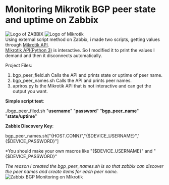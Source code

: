# Monitoring Mikrotik BGP peer state and uptime on Zabbix
![Logo of ZABBIX](http://www.zabbix.com/img/logo/zabbix_logo_150x39.png) ![Logo of Mikrotik](https://www.mikrotik.com/logo/files/logo_spacing.jpg)<br>
Using external script method on Zabbix, i made two scripts, getting values through [Mikrotik API](https://wiki.mikrotik.com/wiki/Manual:API_Python3).<br>
[Mikrotik API(Python 3)](https://wiki.mikrotik.com/wiki/Manual:API_Python3)  is interactive. So I modified it to print the values I demand and then it disconnects automatically.

Project Files:

1) bgp_peer_field.sh Calls the API and prints state or uptime of peer name.
2) bgp_peer_names.sh Calls the API and prints peer names. 
3) apriros.py Is the Mikrotik API that is not interactive and can get the output you want.

**Simple script test**:


./bgp_peer_filed.sh "**username**" "**password**" "**bgp_peer_name**" "**state/uptime**"

**Zabbix Discovery Key**:


bgp_peer_names.sh["{HOST.CONN}","{$DEVICE_USERNAME}","{$DEVICE_PASSWORD}"]

*You should make your own macros like "{$DEVICE_USERNAME}" and "{$DEVICE_PASSWORD}"


*The reason I created the bgp_peer_names.sh is so that zabbix can discover the peer names and create items for each peer name.*
![Zabbix BGP Monitoring on Mikrotik](https://i.imgur.com/5I8vzrm.png)



